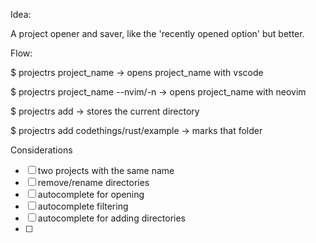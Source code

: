 Idea:

A project opener and saver, like the 'recently opened option' but better.

Flow:

$ projectrs project_name
-> opens project_name with vscode

$ projectrs project_name --nvim/-n
-> opens project_name with neovim

$ projectrs add
-> stores the current directory

$ projectrs add codethings/rust/example
-> marks that folder

Considerations

-   [ ] two projects with the same name
-   [ ] remove/rename directories
-   [ ] autocomplete for opening
-   [ ] autocomplete filtering
-   [ ] autocomplete for adding directories
-   [ ]

